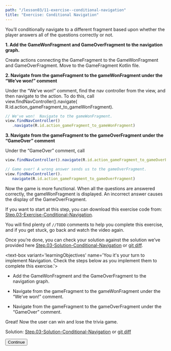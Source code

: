 ```yaml
---
path: "/lesson03/11-exercise--conditional-navigation"
title: "Exercise: Conditional Navigation"
---
```


<youtube id="cQtA7qA-TGg"></youtube>

<p>You’ll conditionally navigate to a different fragment based upon whether the player answers all of the questions correctly or not.</p>
<p><strong>1. Add the GameWonFragment and  GameOverFragment to the navigation graph.</strong></p>
<p>Create actions connecting the GameFragment to the GameWonFragment and GameOverFragment. Move to the GameFragment Kotlin file.</p>
<p><strong>2. Navigate from the gameFragment to the gameWonFragment under the “We’ve won!” comment</strong></p>
<p>Under the “We’ve won!” comment, find the nav controller from the view, and then navigate to the action.  To do this, call view.findNavController().navigate( R.id.action_gameFragment_to_gameWonFragment).</p>

```ts
// We've won!  Navigate to the gameWonFragment.
view.findNavController()
   .navigate(R.id.action_gameFragment_to_gameWonFragment)
```

<p><strong>3. Navigate from the gameFragment to the gameOverFragment under the “GameOver” comment</strong></p>
<p>Under the “GameOver” comment, call</p>

```ts
view.findNavController().navigate(R.id.action_gameFragment_to_gameOverFragment)
```

```ts
// Game over! A wrong answer sends us to the gameOverFragment.
view.findNavController().
   navigate(R.id.action_gameFragment_to_gameOverFragment)
```

<p>Now the game is more functional.  When all the questions are answered correctly, the gameWonFragment is displayed.  An incorrect answer causes the display of the GameOverFragment.</p>
<p>If you want to start at this step, you can download this exercise code from: <a target="_blank" href="https://github.com/udacity/andfun-kotlin-android-trivia/archive/Step.03-Exercise-Conditional-Navigation.zip">Step.03-Exercise-Conditional-Navigation</a>.</p>
<p>You will find plenty of <code>//TODO</code> comments to help you complete this exercise, and if you get stuck, go back and watch the video again.</p>
<p>Once you’re done, you can check your solution against the solution we’ve provided here <a target="_blank" href="https://github.com/udacity/andfun-kotlin-android-trivia/tree/Step.03-Solution-Conditional-Navigation">Step.03-Solution-Conditional-Navigation</a> or <a target="_blank" href="https://github.com/udacity/andfun-kotlin-android-trivia/compare/Step.03-Exercise-Conditional-Navigation...Step.03-Solution-Conditional-Navigation">git diff</a>.</p>

<text-box variant='learningObjectives' name='You it's your turn to implement Navigation.  Check the steps below as you implement them to complete this exercise.'>

- Add the GameWonFragment and the GameOverFragment to the navigation graph.

- Navigate from the gameFragment to the gameWonFragment under the “We’ve won!” comment.

- Navigate from the gameFragment to the gameOverFragment under the “GameOver” comment.

</text-box>

<p>Great!  Now the user can win and lose the trivia game.</p>
<p>Solution: <a target="_blank" href="https://github.com/udacity/andfun-kotlin-android-trivia/tree/Step.03-Solution-Conditional-Navigation">Step.03-Solution-Conditional-Navigation</a> or <a target="_blank" href="https://github.com/udacity/andfun-kotlin-android-trivia/compare/Step.03-Exercise-Conditional-Navigation...Step.03-Solution-Conditional-Navigation">git diff</a></p>
<button>Continue</button>
